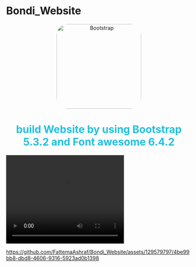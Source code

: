 # Bondi_Website

<div align="center">
				<img src="https://upload.wikimedia.org/wikipedia/commons/b/b2/Bootstrap_logo.svg" width="230" alt="Bootstrap" style="border-radius:30px;">
</div><div align="center">
        <h1 style="color:#20C0E0">build Website by using Bootstrap 5.3.2 and Font awesome 6.4.2</h1>
 </div>

 <video width="320" height="240" controls>
  <source src="/assets/129579797/da3e7cbf-45f7-4c4f-8658-5762a57ee707" type="video/mp4">
</video>


https://github.com/FattemaAshraf/Bondi_Website/assets/129579797/4be99bb8-dbd8-4606-9316-5923ad0b1398

